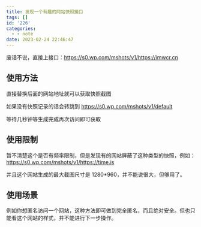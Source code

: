 ```yaml
---
title: 发现一个有趣的网站快照接口
tags: []
id: '226'
categories:
  - - note
date: 2023-02-24 22:46:47
---
```


废话不说，直接上接口：https://s0.wp.com/mshots/v1/https://imwcr.cn

## 使用方法

直接替换后面的网站地址就可以获取快照截图

如果没有快照记录的话会转跳到 https://s0.wp.com/mshots/v1/default

等待几秒钟等生成完成再次访问即可获取

## 使用限制

暂不清楚这个是否有频率限制，但是发现有的网站屏蔽了这种类型的快照，例如：https://s0.wp.com/mshots/v1/https://time.is

并且这个网站生成的最大截图尺寸是 1280\*960，并不能说很大，但够用了。

## 使用场景

例如你想匿名访问一个网站，这种方法即可做到完全匿名，而且绝对安全。但也只能看这个网站的样式，并不能进行下一步操作。